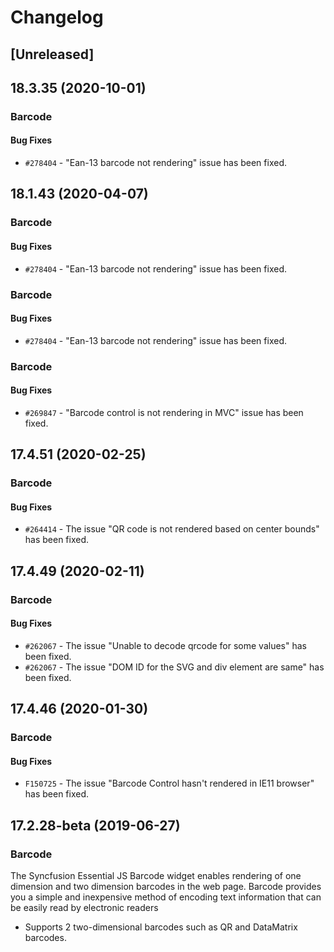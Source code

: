 # Changelog

## [Unreleased]

## 18.3.35 (2020-10-01)

### Barcode

#### Bug Fixes

- `#278404` - "Ean-13 barcode not rendering" issue has been fixed.

## 18.1.43 (2020-04-07)

### Barcode

#### Bug Fixes

- `#278404` - "Ean-13 barcode not rendering" issue has been fixed.

### Barcode

#### Bug Fixes

- `#278404` - "Ean-13 barcode not rendering" issue has been fixed.

### Barcode

#### Bug Fixes

- `#269847` - "Barcode control is not rendering in MVC" issue has been fixed.

## 17.4.51 (2020-02-25)

### Barcode

#### Bug Fixes

- `#264414` - The issue "QR code is not rendered based on center bounds" has been fixed.

## 17.4.49 (2020-02-11)

### Barcode

#### Bug Fixes

- `#262067` - The issue "Unable to decode qrcode for some values" has been fixed.
- `#262067` - The issue "DOM ID for the SVG and div element are same" has been fixed.

## 17.4.46 (2020-01-30)

### Barcode

#### Bug Fixes

- `F150725` - The issue "Barcode Control hasn't rendered in IE11 browser" has been fixed.

## 17.2.28-beta (2019-06-27)

### Barcode

The Syncfusion Essential JS Barcode widget enables rendering of one dimension and two dimension barcodes in the web page. Barcode provides you a simple and inexpensive method of encoding text information that can be easily read by electronic readers

- Supports 2 two-dimensional barcodes such as QR and DataMatrix barcodes.